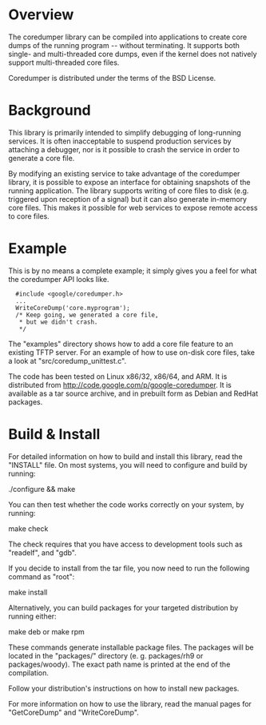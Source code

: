 # Overview #

The coredumper library can be compiled into applications to create core dumps of the running program -- without terminating. It supports both single- and multi-threaded core dumps, even if the kernel does not natively support multi-threaded core files.

Coredumper is distributed under the terms of the BSD License.

# Background #

This library is primarily intended to simplify debugging of
long-running services. It is often inacceptable to suspend production
services by attaching a debugger, nor is it possible to crash the
service in order to generate a core file.

By modifying an existing service to take advantage of the coredumper
library, it is possible to expose an interface for obtaining snapshots
of the running application. The library supports writing of core files
to disk (e.g. triggered upon reception of a signal) but it can also
generate in-memory core files.  This makes it possible for web
services to expose remote access to core files.


# Example #

This is by no means a complete example; it simply gives you a feel for what the coredumper API looks like.

```
  #include <google/coredumper.h>
  ...
  WriteCoreDump('core.myprogram');
  /* Keep going, we generated a core file,
   * but we didn't crash.
   */
```

The "examples" directory shows how to add a core file feature to an
existing TFTP server. For an example of how to use on-disk core files,
take a look at "src/coredump_unittest.c".

The code has been tested on Linux x86/32, x86/64, and ARM. It is
distributed from http://code.google.com/p/google-coredumper. It is
available as a tar source archive, and in prebuilt form as Debian and
RedHat packages.


# Build & Install #

For detailed information on how to build and install this library,
read the "INSTALL" file. On most systems, you will need to configure
and build by running:

  ./configure && make

You can then test whether the code works correctly on your system, by
running:

  make check

The check requires that you have access to development tools such as
"readelf", and "gdb".

If you decide to install from the tar file, you now need to run the
following command as "root":

  make install

Alternatively, you can build packages for your targeted distribution
by running either:

  make deb
or
  make rpm

These commands generate installable package files. The packages will
be located in the "packages/<DISTRIBUTION>" directory (e. g. packages/rh9
or packages/woody). The exact path name is printed at the end of the
compilation.

Follow your distribution's instructions on how to install new
packages.

For more information on how to use the library, read the manual pages
for "GetCoreDump" and "WriteCoreDump".
